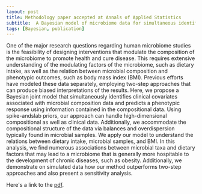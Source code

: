 ```yaml
---
layout: post
title: Methodology paper accepted at Annals of Applied Statistics
subtitle:  A Bayesian model of microbiome data for simultaneous identification of covariate association and prediction of phenotypic outcomes 
tags: [Bayesian, publication]
---
```

One of the major research questions regarding human microbiome
studies is the feasibility of designing interventions that modulate the
composition of the microbiome to promote health and cure disease.
This requires extensive understanding of the modulating factors of
the microbiome, such as dietary intake, as well as the relation between 
microbial composition and phenotypic outcomes, such as body mass index (BMI). 
Previous efforts have modeled these data separately, employing two-step approaches
that can produce biased interpretations of the results. Here, we propose a
Bayesian joint model that simultaneously identifies clinical covariates 
associated with microbial composition data and predicts a phenotypic response using
information contained in the compositional data. Using spike-andslab priors, 
our approach can handle high-dimensional compositional as well as clinical data. 
Additionally, we accommodate the compositional structure of the data via balances 
and overdispersion typically found in microbial samples. We apply our model 
to understand the relations between dietary intake, microbial samples, and BMI. In this
analysis, we find numerous associations between microbial taxa and
dietary factors that may lead to a microbiome that is generally more
hospitable to the development of chronic diseases, such as obesity.
Additionally, we demonstrate on simulated data how our method
outperforms two-step approaches and also present a sensitivity analysis.

Here's a link to the [pdf](https://mkoslovsky.github.io/AOAS2020.pdf).


